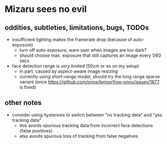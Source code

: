 # Mizaru sees no evil

## oddities, subtleties, limitations, bugs, TODOs

- insufficient lighting makes the framerate drop (because of auto-exposure)
    - turn off auto-exposure, warn user when images are too dark?
    - should choose max. exposure that still captures an image every 1/60 secs
- face detection range is *very* limited (50cm or so on my setup)
    - in part, caused by aspect-aware image resizing
    - currently using short-range model, should try the long range sparse variant
      (once https://github.com/onnx/tensorflow-onnx/issues/1877 is fixed)

## other notes

- consider using hysteresis to switch between "no tracking data" and "yes tracking data"
    - this avoids spurious tracking data from incorrect face detections (false positives)
    - also avoids spurious loss of tracking from false negatives
